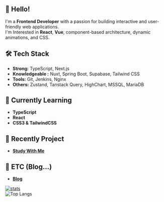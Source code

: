 ## 👋 Hello!

I'm a **Frontend Developer** with a passion for building interactive and user-friendly web applications.    
I'm Interested in **React**, **Vue**, component-based architecture, dynamic animations, and CSS.

## 🛠️ Tech Stack

- **Strong:** TypeScript, Next.js
- **Knowledgeable :** Nuxt, Spring Boot, Supabase, Tailwind CSS
- **Tools:** Git, Jenkins, Nginx
- **Others:** Zustand, Tanstack Query, HighChart, MSSQL, MariaDB
  
## 🌱 Currently Learning

- **TypeScript**
- **React**
- **CSS3 & TailwindCSS**

## 🌱 Recently Project

- [**Study With Me**](https://github.com/micael17/study-with-me)

## 🌱 ETC (Blog...)
- [**Blog**](https://hatelovedevelop.tistory.com/)


[![stats](https://github-readme-stats.vercel.app/api?username=micael17&rank_icon=github)](https://github.com/micael17/github-readme-stats)   
![Top Langs](https://github-readme-stats.vercel.app/api/top-langs/?username=micael17&layout=compact)
